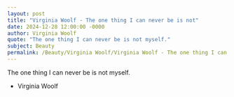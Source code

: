 ```yaml
---
layout: post
title: "Virginia Woolf - The one thing I can never be is not"
date: 2024-12-28 12:00:00 -0000
author: Virginia Woolf
quote: "The one thing I can never be is not myself."
subject: Beauty
permalink: /Beauty/Virginia Woolf/Virginia Woolf - The one thing I can never be is not
---
```


The one thing I can never be is not myself.

- Virginia Woolf
